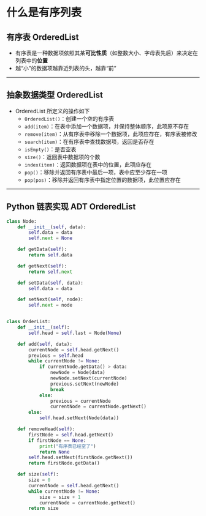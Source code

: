 # 什么是有序列表

## 有序表 OrderedList

- 有序表是一种数据项依照其某**可比性质**（如整数大小、字母表先后）来决定在列表中的**位置**
- 越“小”的数据项越靠近列表的头，越靠“前”

---

## 抽象数据类型 OrderedList

- OrderedList 所定义的操作如下
  - `OrderedList()`：创建一个空的有序表
  - `add(item)`：在表中添加一个数据项，并保持整体顺序，此项原不存在
  - `remove(item)`：从有序表中移除一个数据项，此项应存在，有序表被修改
  - `search(item)`：在有序表中查找数据项，返回是否存在
  - `isEmpty()`：是否空表
  - `size()`：返回表中数据项的个数
  - `index(item)`：返回数据项在表中的位置，此项应存在
  - `pop()`：移除并返回有序表中最后一项，表中应至少存在一项
  - `pop(pos)`：移除并返回有序表中指定位置的数据项，此位置应存在

---

## Python 链表实现 ADT OrderedList

```python
class Node:
    def __init__(self, data):
        self.data = data
        self.next = None

    def getData(self):
        return self.data

    def getNext(self):
        return self.next

    def setData(self, data):
        self.data = data

    def setNext(self, node):
        self.next = node


class OrderList:
    def __init__(self):
        self.head = self.last = Node(None)

    def add(self, data):
        currentNode = self.head.getNext()
        previous = self.head
        while currentNode != None:
            if currentNode.getData() > data:
                newNode = Node(data)
                newNode.setNext(currentNode)
                previous.setNext(newNode)
                break
            else:
                previous = currentNode
                currentNode = currentNode.getNext()
        else:
            self.head.setNext(Node(data))

    def removeHead(self):
        firstNode = self.head.getNext()
        if firstNode == None:
            print("有序表已经空了")
            return None
        self.head.setNext(firstNode.getNext())
        return firstNode.getData()

    def size(self):
        size = 0
        currentNode = self.head.getNext()
        while currentNode != None:
            size = size + 1
            currentNode = currentNode.getNext()
        return size
```

